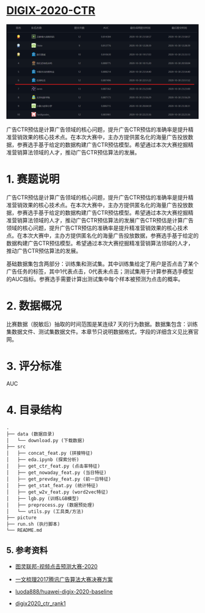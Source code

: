 # [DIGIX-2020-CTR]('https://developer.huawei.com/consumer/en/activity/devStarAI/algo/')

![rank](picture/rank.png)

广告CTR预估是计算广告领域的核心问题，提升广告CTR预估的准确率是提升精准营销效果的核心技术点。在本次大赛中，主办方提供匿名化的海量广告投放数据，参赛选手基于给定的数据构建广告CTR预估模型。希望通过本次大赛挖掘精准营销算法领域的人才，推动广告CTR预估算法的发展。

# 1. 赛题说明

广告CTR预估是计算广告领域的核心问题，提升广告CTR预估的准确率是提升精准营销效果的核心技术点。在本次大赛中，主办方提供匿名化的海量广告投放数据，参赛选手基于给定的数据构建广告CTR预估模型。希望通过本次大赛挖掘精准营销算法领域的人才，推动广告CTR预估算法的发展广告CTR预估是计算广告领域的核心问题，提升广告CTR预估的准确率是提升精准营销效果的核心技术点。在本次大赛中，主办方提供匿名化的海量广告投放数据，参赛选手基于给定的数据构建广告CTR预估模型。希望通过本次大赛挖掘精准营销算法领域的人才，推动广告CTR预估算法的发展。

基础数据集包含两部分：训练集和测试集。其中训练集给定了用户是否点击了某个广告任务的标签，其中1代表点击，0代表未点击；测试集用于计算参赛选手模型的AUC指标。参赛选手需要计算出测试集中每个样本被预测为点击的概率。

# 2. 数据概况

比赛数据（脱敏后）抽取的时间范围是某连续7 天的行为数据。数据集包含：训练集数据文件、测试集数据文件。本章节只说明数据格式，字段的详细含义见比赛官网。

# 3. 评分标准
AUC

# 4. 目录结构
```
.
├── data (数据目录)
│   └── download.py (下载数据)
├── src 
│   ├── concat_feat.py (拼接特征)
│   ├── eda.ipynb (探索分析)
│   ├── get_ctr_feat.py (点击率特征)
│   ├── get_nowaday_feat.py (当日特征)
│   ├── get_prevday_feat.py (前一日特征)
│   ├── get_stat_feat.py (统计特征)
│   ├── get_w2v_feat.py (word2vec特征)
│   ├── lgb.py (训练LGB模型)
│   ├── preprocess.py (数据预处理)
│   └── utils.py (工具类/方法)
├── picture
├── run.sh (执行脚本)
└── README.md
```
## 5. 参考资料

* [图灵联邦-视频点击预测大赛-2020](https://www.turingtopia.com/competitionnew/detail/e4880352b6ef4f9f8f28e8f98498dbc4/sketch)

* [一文梳理2017腾讯广告算法大赛决赛方案](https://zhuanlan.zhihu.com/p/95418813)

* [luoda888/huawei-digix-2020-baseline](https://github.com/luoda888/huawei-digix-2020-baseline.git)

* [digix2020_ctr_rank1](https://github.com/digix2020/digix2020_ctr_rank1.git)

